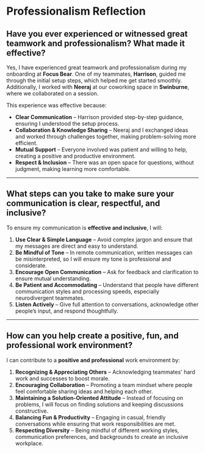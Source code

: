 # Professionalism Reflection

## Have you ever experienced or witnessed great teamwork and professionalism? What made it effective?

Yes, I have experienced great teamwork and professionalism during my onboarding at **Focus Bear**. One of my teammates, **Harrison**, guided me through the initial setup steps, which helped me get started smoothly. Additionally, I worked with **Neeraj** at our coworking space in **Swinburne**, where we collaborated on a session.

This experience was effective because:

- **Clear Communication** – Harrison provided step-by-step guidance, ensuring I understood the setup process.
- **Collaboration & Knowledge Sharing** – Neeraj and I exchanged ideas and worked through challenges together, making problem-solving more efficient.
- **Mutual Support** – Everyone involved was patient and willing to help, creating a positive and productive environment.
- **Respect & Inclusion** – There was an open space for questions, without judgment, making learning more comfortable.

---

## What steps can you take to make sure your communication is clear, respectful, and inclusive?

To ensure my communication is **effective and inclusive**, I will:

1. **Use Clear & Simple Language** – Avoid complex jargon and ensure that my messages are direct and easy to understand.
2. **Be Mindful of Tone** – In remote communication, written messages can be misinterpreted, so I will ensure my tone is professional and considerate.
3. **Encourage Open Communication** – Ask for feedback and clarification to ensure mutual understanding.
4. **Be Patient and Accommodating** – Understand that people have different communication styles and processing speeds, especially neurodivergent teammates.
5. **Listen Actively** – Give full attention to conversations, acknowledge other people’s input, and respond thoughtfully.

---

## How can you help create a positive, fun, and professional work environment?

I can contribute to a **positive and professional** work environment by:

1. **Recognizing & Appreciating Others** – Acknowledging teammates' hard work and successes to boost morale.
2. **Encouraging Collaboration** – Promoting a team mindset where people feel comfortable sharing ideas and helping each other.
3. **Maintaining a Solution-Oriented Attitude** – Instead of focusing on problems, I will focus on finding solutions and keeping discussions constructive.
4. **Balancing Fun & Productivity** – Engaging in casual, friendly conversations while ensuring that work responsibilities are met.
5. **Respecting Diversity** – Being mindful of different working styles, communication preferences, and backgrounds to create an inclusive workplace.


